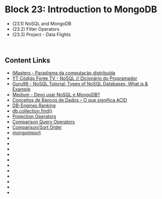 # Block 23: Introduction to MongoDB
- (23.1) NoSQL and MongoDB
- (23.2) Filter Operators
- (23.3) Project - Data Flights

<br>

## Content Links
- [iMasters - Paradigma da computação distribuída](https://imasters.com.br/arquitetura-da-informacao/paradigma-da-computacao-distribuida)
- [YT Código Fonte TV - NoSQL // Dicionário do Programador](https://www.youtube.com/watch?v=1B64oqE8PLs)
- [Guru99 - NoSQL Tutorial: Types of NoSQL Databases, What is & Example](https://www.guru99.com/nosql-tutorial.html)
- [Medium - Devo usar NoSQL e MongoDB?](https://medium.com/leroy-merlin-brasil-tech/devo-usar-nosql-e-mongodb-951693aa0d34)
- [Conceitos de Bancos de Dados – O que significa ACID](http://www.bosontreinamentos.com.br/bancos-de-dados/conceitos-de-bancos-de-dados-o-que-significa-acid/)
- [DB-Engines Ranking](https://db-engines.com/en/ranking/)
- [db.collection.find()](https://docs.mongodb.com/manual/reference/method/db.collection.find/)
- [Projection Operators](https://docs.mongodb.com/manual/reference/operator/projection/)
- [Comparison Query Operators](https://docs.mongodb.com/manual/reference/operator/query-comparison/)
- [Comparison/Sort Order](https://docs.mongodb.com/manual/reference/bson-type-comparison-order/#bson-types-comparison-order)
- [mongoimport](https://docs.mongodb.com/database-tools/mongoimport/#examples)
- []()
- []()
- []()
- []()
- []()
- []()
- []()
- []()
- []()
- []()
- []()
